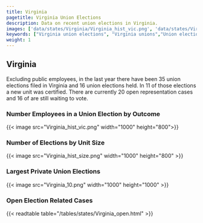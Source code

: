 ```yaml
---
title: Virginia
pagetitle: Virginia Union Elections
description: Data on recent union elections in Virginia.
images: ['data/states/Virginia/Virginia_hist_vic.png', 'data/states/Virginia/Virginia_hist_size.png', 'data/states/Virginia/Virginia_10.png']
keywords: ["Virginia union elections", "Virginia unions","Union elections"]
weight: 1
---
```

##  Virginia

Excluding public employees, in the last year there have been 35 union elections filed in Virginia and 16 union elections held. In 11 of those elections a new unit was certified. There are currently 20 open representation cases and 16 of are still waiting to vote.

### Number Employees in a Union Election by Outcome
{{< image src="Virginia_hist_vic.png" width="1000" height="800">}}

### Number of Elections by Unit Size
{{< image src="Virginia_hist_size.png" width="1000" height="800" >}}

### Largest Private Union Elections
{{< image src="Virginia_10.png" width="1000" height="1000"  >}}

### Open Election Related Cases
{{< readtable table="/tables/states/Virginia_open.html" >}}

